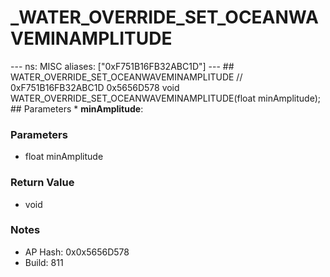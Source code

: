 # _WATER_OVERRIDE_SET_OCEANWAVEMINAMPLITUDE

--- ns: MISC aliases: ["0xF751B16FB32ABC1D"] --- ## WATER_OVERRIDE_SET_OCEANWAVEMINAMPLITUDE  // 0xF751B16FB32ABC1D 0x5656D578 void WATER_OVERRIDE_SET_OCEANWAVEMINAMPLITUDE(float minAmplitude);   ## Parameters * **minAmplitude**:

### Parameters
* float minAmplitude

### Return Value
* void

### Notes
* AP Hash: 0x0x5656D578
* Build: 811

